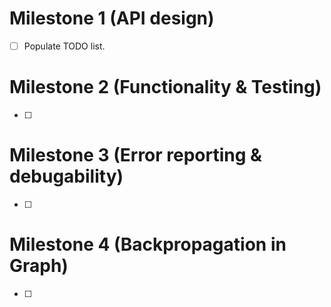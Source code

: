# Milestone 1 (API design)
- [ ] Populate TODO list.

# Milestone 2 (Functionality & Testing)
- [ ] 

# Milestone 3 (Error reporting & debugability)
- [ ] 

# Milestone 4 (Backpropagation in Graph)
- [ ] 
